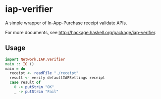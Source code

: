 # iap-verifier

A simple wrapper of In-App-Purchase receipt validate APIs.

For more documents, see http://hackage.haskell.org/package/iap-verifier.

## Usage

```haskell
import Network.IAP.Verifier
main :: IO ()
main = do
  receipt <- readFile "./receipt"
  result <- verify defaultIAPSettings receipt
  case result of
    0 -> putStrLn "OK"
    _ -> putStrLn "Fail"
```
